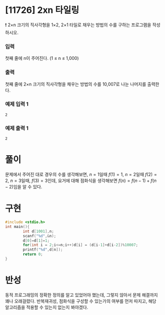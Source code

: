 # [11726] 2xn 타일링

❗ 2×n 크기의 직사각형을 1×2, 2×1 타일로 채우는 방법의 수를 구하는 프로그램을 작성하시오.

### 입력

첫째 줄에 n이 주어진다. (1 ≤ n ≤ 1,000)

### 출력

첫째 줄에 2×n 크기의 직사각형을 채우는 방법의 수를 10,007로 나눈 나머지를 출력한다.

### 예제 입력 1

```
2
```

### 예제 출력 1

```
2
```


# 풀이

문제에서 주어진 대로 경우의 수를 생각해보면, $n=1$일때 $f(1)=1$, $n=2$일때 $f(2)=2$, $n=3$일때, $f(3)=3$인데, 요거에 대해 점화식을 생각해보면 $f(n)=f(n-1)+f(n-2)$임을 알 수 있다.

# 구현

```c
#include <stdio.h>
int main(){
        int d[1001],n;
        scanf("%d",&n);
        d[0]=d[1]=1;
        for(int i = 2;i<=n;i++)d[i] = (d[i-1]+d[i-2])%10007;
        printf("%d",d[n]);
        return 0;
}
```

# 반성

동적 프로그래밍의 정확한 정의를 알고 있었어야 했는데, 그렇지 않아서 문제 해결까지 꽤나 오래걸렸다. 반복재귀성, 점화식을 구성할 수 있는가의 여부를 먼저 따지고, 해당 알고리즘을 적용할 수 있는지 없는지 봐야겠다.

